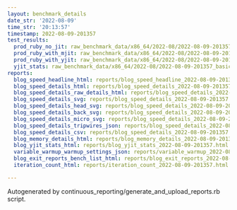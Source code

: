 ```yaml
---
layout: benchmark_details
date_str: '2022-08-09'
time_str: '20:13:57'
timestamp: 2022-08-09-201357
test_results:
  prod_ruby_no_jit: raw_benchmark_data/x86_64/2022-08/2022-08-09-201357_basic_benchmark_prod_ruby_no_jit.json
  prod_ruby_with_mjit: raw_benchmark_data/x86_64/2022-08/2022-08-09-201357_basic_benchmark_prod_ruby_with_mjit.json
  prod_ruby_with_yjit: raw_benchmark_data/x86_64/2022-08/2022-08-09-201357_basic_benchmark_prod_ruby_with_yjit.json
  yjit_stats: raw_benchmark_data/x86_64/2022-08/2022-08-09-201357_basic_benchmark_yjit_stats.json
reports:
  blog_speed_headline_html: reports/blog_speed_headline_2022-08-09-201357.html
  blog_speed_details_html: reports/blog_speed_details_2022-08-09-201357.html
  blog_speed_details_raw_details_html: reports/blog_speed_details_2022-08-09-201357.raw_details.html
  blog_speed_details_svg: reports/blog_speed_details_2022-08-09-201357.svg
  blog_speed_details_head_svg: reports/blog_speed_details_2022-08-09-201357.head.svg
  blog_speed_details_back_svg: reports/blog_speed_details_2022-08-09-201357.back.svg
  blog_speed_details_micro_svg: reports/blog_speed_details_2022-08-09-201357.micro.svg
  blog_speed_details_tripwires_json: reports/blog_speed_details_2022-08-09-201357.tripwires.json
  blog_speed_details_csv: reports/blog_speed_details_2022-08-09-201357.csv
  blog_memory_details_html: reports/blog_memory_details_2022-08-09-201357.html
  blog_yjit_stats_html: reports/blog_yjit_stats_2022-08-09-201357.html
  variable_warmup_warmup_settings_json: reports/variable_warmup_2022-08-09-201357.warmup_settings.json
  blog_exit_reports_bench_list_html: reports/blog_exit_reports_2022-08-09-201357.bench_list.html
  iteration_count_html: reports/iteration_count_2022-08-09-201357.html

---
```

Autogenerated by continuous_reporting/generate_and_upload_reports.rb script.
